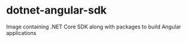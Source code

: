 # dotnet-angular-sdk
Image containing .NET Core SDK along with packages to build Angular applications
